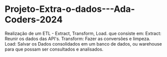 # Projeto-Extra-o-dados---Ada-Coders-2024
Realização de um ETL - Extract, Transform, Load. que consiste em:  Extract: Reunir os dados das API's. Transform: Fazer as conversões e limpeza. Load: Salvar os Dados consolidados em um banco de dados, ou warehouse para que possam ser consultados e analisados.
